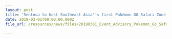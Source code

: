 ```yaml
---
layout: post
title: 'Sentosa to host Southeast Asia''s first Pokémon GO Safari Zone in April 2019'
date: 2019-03-01T00:00:00.000Z
file_url: /resources/news/files/20190301_Event_Advisory_Pokemon_Go_Safari_Zone.pdf

---
```


